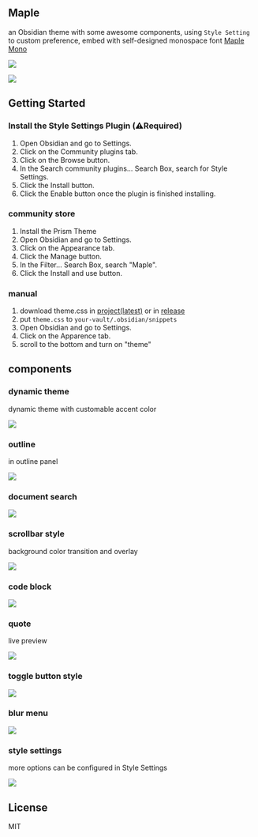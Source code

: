 ## Maple

an Obsidian theme with some awesome components, using `Style Setting` to custom preference, embed with self-designed monospace font [Maple Mono](https://github.com/subframe7536/Maple-font)

![](img/screenshot_source.webp)

<a href="https://www.buymeacoffee.com/subframe753"><img src="https://img.buymeacoffee.com/button-api/?text=Buy me a coffee&emoji=&slug=subframe753&button_colour=5F7FFF&font_colour=ffffff&font_family=Lato&outline_colour=000000&coffee_colour=FFDD00" /></a>

## Getting Started

### Install the Style Settings Plugin (⚠️Required)
1. Open Obsidian and go to Settings.
2. Click on the Community plugins tab.
3. Click on the Browse button.
4. In the Search community plugins... Search Box, search for Style Settings.
5. Click the Install button.
6. Click the Enable button once the plugin is finished installing.

### community store

1. Install the Prism Theme
2. Open Obsidian and go to Settings.
3. Click on the Appearance tab.
4. Click the Manage button.
5. In the Filter... Search Box, search "Maple".
6. Click the Install and use button.

### manual

1. download theme.css in [project(latest)](./theme.css) or in [release](https://github.com/subframe7536/obsidian-theme-maple/releases)
2. put `theme.css` to `your-vault/.obsidian/snippets`
3. Open Obsidian and go to Settings.
4. Click on the Apparence tab.
5. scroll to the bottom and turn on "theme"

## components

### dynamic theme

dynamic theme with customable accent color

![](img/dynamic.png)

### outline

in outline panel

![](./img/outline.gif)

### document search

![](img/container-query.gif)

### scrollbar style

background color transition and overlay

![](img/scrollbar.gif)

### code block

![](img/code.png)

### quote

live preview

![](img/quote.png)

### toggle button style

![](img/toggle.gif)

### blur menu

![](img/blur.png)

### style settings

more options can be configured in Style Settings

![](img/style_setting.png)

## License
MIT
